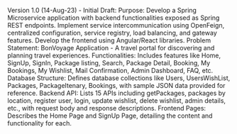 Version 1.0 (14-Aug-23) - Initial Draft:
Purpose: Develop a Spring Microservice application with backend functionalities exposed as Spring REST endpoints. Implement service intercommunication using OpenFeign, centralized configuration, service registry, load balancing, and gateway features. Develop the frontend using Angular/React libraries.
Problem Statement: BonVoyage Application - A travel portal for discovering and planning travel experiences.
Functionalities: Includes features like Home, SignUp, SignIn, Package listing, Search, Package Detail, Booking, My Bookings, My Wishlist, Mail Confirmation, Admin Dashboard, FAQ, etc.
Database Structure: Defines database collections like Users, UsersWishList, Packages, PackageItenary, Bookings, with sample JSON data provided for reference.
Backend API: Lists 15 APIs including getPackages, packages by location, register user, login, update wishlist, delete wishlist, admin details, etc., with request body and response descriptions.
Frontend Pages: Describes the Home Page and SignUp Page, detailing the content and functionality for each.